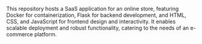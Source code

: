 This repository hosts a SaaS application for an online store, featuring Docker for containerization, Flask for backend development, and HTML, CSS, and JavaScript for frontend design and interactivity. It enables scalable deployment and robust functionality, catering to the needs of an e-commerce platform.
